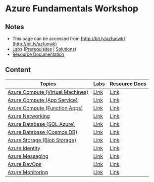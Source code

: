 # Azure Fundamentals Workshop

## Notes

* This page can be accessed from [http://bit.ly/azfunwk](http://bit.ly/azfunwk)
* [Labs](./labs) ([Prerequisites](./lab-prerequisites.md) | [Solutions](./code-samples))
* [Resource Documentation](./resource-documentation.md)

## Content

Topics | Labs | Resource Docs
-------|------|--------------
[Azure Compute (Virtual Machines)](https://github.com/mithunshanbhag/azure-fundamentals-workshop/projects/4#column-10422095) | [Link](./labs/virtual-machines.md) | [Link](./resource-documentation.md#azure-compute-virtual-machines)
[Azure Compute (App Service)](https://github.com/mithunshanbhag/azure-fundamentals-workshop/projects/4#column-10422096) | [Link](./labs/app-service.md) | [Link](./resource-documentation.md#azure-compute-app-service)
[Azure Compute (Function Apps)](https://github.com/mithunshanbhag/azure-fundamentals-workshop/projects/4#column-10652132) | [Link](./labs/function-apps.md) | [Link](./resource-documentation.md#azure-compute-function-apps)
[Azure Networking](https://github.com/mithunshanbhag/azure-fundamentals-workshop/projects/4#column-10652133) | [Link](./labs/networking.md) | [Link](./resource-documentation.md#azure-networking)
[Azure Database (SQL Azure)](https://github.com/mithunshanbhag/azure-fundamentals-workshop/projects/4#column-10652135) | [Link](./labs/sql-azure.md) | [Link](./resource-documentation.md#azure-database-sql-azure)
[Azure Database (Cosmos DB)](https://github.com/mithunshanbhag/azure-fundamentals-workshop/projects/4#column-10652137) | [Link](./labs/cosmos-db.md) | [Link](./resource-documentation.md#azure-database-cosmos-db)
[Azure Storage (Blob Storage)](https://github.com/mithunshanbhag/azure-fundamentals-workshop/projects/4#column-10652138) | [Link](./labs/blob-storage.md) | [Link](./resource-documentation.md#azure-storage-blob-storage)
[Azure Identity](https://github.com/mithunshanbhag/azure-fundamentals-workshop/projects/4#column-10652145) | [Link](./labs/identity.md) | [Link](./resource-documentation.md#azure-identity)
[Azure Messaging](https://github.com/mithunshanbhag/azure-fundamentals-workshop/projects/4#column-10652282) | [Link](./labs/messaging.md) | [Link](./resource-documentation.md#azure-messaging)
[Azure DevOps](https://github.com/mithunshanbhag/azure-fundamentals-workshop/projects/4#column-10652258) | [Link](./labs/devops.md) | [Link](./resource-documentation.md#azure-devops)
[Azure Monitoring](https://github.com/mithunshanbhag/azure-fundamentals-workshop/projects/4#column-10652143) | [Link](./labs/monitoring.md) | [Link](./resource-documentation.md#azure-monitoring)
